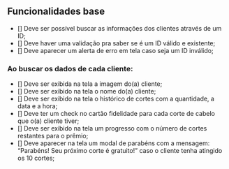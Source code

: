 ## Funcionalidades base

- [] Deve ser possível buscar as informações dos clientes através de um ID;
- [] Deve haver uma validação pra saber se é um ID válido e existente;
- [] Deve aparecer um alerta de erro em tela caso seja um ID inválido;

### Ao buscar os dados de cada cliente:

- [] Deve ser exibida na tela a imagem do(a) cliente;
- [] Deve ser exibido na tela o nome do(a) cliente;
- [] Deve ser exibido na tela o histórico de cortes com a quantidade, a data e a hora;
- [] Deve ter um check no cartão fidelidade para cada corte de cabelo que o(a) cliente tiver;
- [] Deve ser exibido na tela um progresso com o número de cortes restantes para o prêmio;
- [] Deve aparecer na tela um modal de parabéns com a mensagem: “Parabéns! Seu próximo corte é gratuito!” caso o cliente tenha atingido os 10 cortes;
